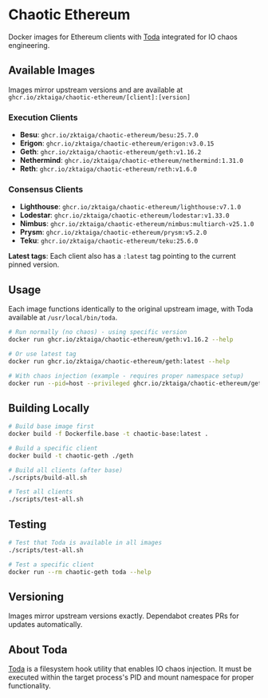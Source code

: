 # Chaotic Ethereum

Docker images for Ethereum clients with [Toda](https://github.com/chaos-mesh/toda) integrated for IO chaos engineering.

## Available Images

Images mirror upstream versions and are available at `ghcr.io/zktaiga/chaotic-ethereum/[client]:[version]`

### Execution Clients
- **Besu**: `ghcr.io/zktaiga/chaotic-ethereum/besu:25.7.0`
- **Erigon**: `ghcr.io/zktaiga/chaotic-ethereum/erigon:v3.0.15`
- **Geth**: `ghcr.io/zktaiga/chaotic-ethereum/geth:v1.16.2`
- **Nethermind**: `ghcr.io/zktaiga/chaotic-ethereum/nethermind:1.31.0`
- **Reth**: `ghcr.io/zktaiga/chaotic-ethereum/reth:v1.6.0`

### Consensus Clients
- **Lighthouse**: `ghcr.io/zktaiga/chaotic-ethereum/lighthouse:v7.1.0`
- **Lodestar**: `ghcr.io/zktaiga/chaotic-ethereum/lodestar:v1.33.0`
- **Nimbus**: `ghcr.io/zktaiga/chaotic-ethereum/nimbus:multiarch-v25.1.0`
- **Prysm**: `ghcr.io/zktaiga/chaotic-ethereum/prysm:v5.2.0`
- **Teku**: `ghcr.io/zktaiga/chaotic-ethereum/teku:25.6.0`

**Latest tags**: Each client also has a `:latest` tag pointing to the current pinned version.

## Usage

Each image functions identically to the original upstream image, with Toda available at `/usr/local/bin/toda`.

```bash
# Run normally (no chaos) - using specific version
docker run ghcr.io/zktaiga/chaotic-ethereum/geth:v1.16.2 --help

# Or use latest tag
docker run ghcr.io/zktaiga/chaotic-ethereum/geth:latest --help

# With chaos injection (example - requires proper namespace setup)
docker run --pid=host --privileged ghcr.io/zktaiga/chaotic-ethereum/geth:v1.16.2
```

## Building Locally

```bash
# Build base image first
docker build -f Dockerfile.base -t chaotic-base:latest .

# Build a specific client
docker build -t chaotic-geth ./geth

# Build all clients (after base)
./scripts/build-all.sh

# Test all clients
./scripts/test-all.sh
```

## Testing

```bash
# Test that Toda is available in all images
./scripts/test-all.sh

# Test a specific client
docker run --rm chaotic-geth toda --help
```

## Versioning

Images mirror upstream versions exactly. Dependabot creates PRs for updates automatically.

## About Toda

[Toda](https://github.com/chaos-mesh/toda) is a filesystem hook utility that enables IO chaos injection. It must be executed within the target process's PID and mount namespace for proper functionality.
